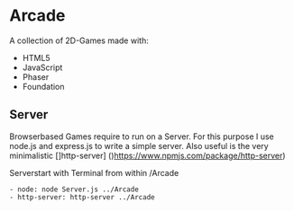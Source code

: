 # Arcade
A collection of 2D-Games made with:
- HTML5
- JavaScript
- Phaser
- Foundation

## Server
Browserbased Games require to run on a Server. For this purpose I use node.js and express.js to write a simple server.
Also useful is the very minimalistic []http-server] ()https://www.npmjs.com/package/http-server)

Serverstart with Terminal from within /Arcade
```
- node: node Server.js ../Arcade
- http-server: http-server ../Arcade
```